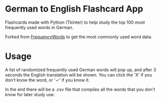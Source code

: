 # German to English Flashcard App
Flashcards made with Python (Tkinter) to help study the top 100 most frequently used words in German.

Forked from [FrequencyWords](https://github.com/hermitdave/FrequencyWords) to get the most commonly used word data.

# Usage
A list of randomized frequently used German words will pop up, and after 3 seconds the English translation will be shown. You can click the 'X' if you don't know the word, or '✓' if you know it.

In the end there will be a .csv file that compiles all the words that you don't know for later study use.
